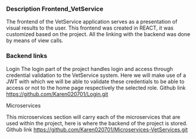 
### Description Frontend_VetService
The frontend of the VetService application serves as a presentation of visual results to the user.
This frontend was created in REACT, it was customized based on the project.
All the linking with the backend was done by means of view calls.

### Backend links
Login
The login part of the project handles login and access through credential validation to the VetService system.
Here we will make use of a JWT with which we will be able to validate these credentials to be able to access or not to the home page respectively the selected role.
Github link
https://github.com/Karen020701/Login.git

Microservices

This microservices section will carry each of the microservices that are used within the project, here is where the backend of the project is stored.
Github link
https://github.com/Karen020701/Microservices-VetServices.git



